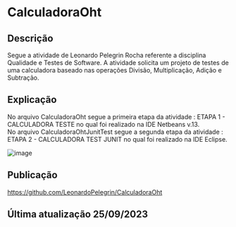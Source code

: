 # CalculadoraOht
##  Descrição
Segue a atividade de Leonardo Pelegrin Rocha referente a disciplina Qualidade e Testes de Software. A atividade solicita um projeto de testes de uma calculadora baseado nas operações Divisão, Multiplicação, Adição e Subtração.


## Explicação
No arquivo CalculadoraOht segue a primeira etapa da atividade : ETAPA 1 - CALCULADORA TESTE no qual foi realizado na IDE Netbeans v.13.                                                                                                                                                                              
          No arquivo CalculadoraOhtJunitTest segue a segunda etapa da atividade : ETAPA 2 - CALCULADORA TEST JUNIT no qual foi realizado na IDE Eclipse.

![image](https://github.com/LeonardoPelegrin/CalculadoraOht/assets/110860762/50d5a1af-5a2a-406d-90d6-c0683f176b16)

## Publicação
https://github.com/LeonardoPelegrin/CalculadoraOht

## Última atualização 25/09/2023

